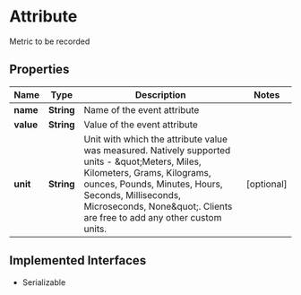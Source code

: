 

# Attribute

Metric to be recorded

## Properties

| Name | Type | Description | Notes |
|------------ | ------------- | ------------- | -------------|
|**name** | **String** | Name of the event attribute |  |
|**value** | **String** | Value of the event attribute |  |
|**unit** | **String** | Unit with which the attribute value was measured. Natively supported units - \&quot;Meters, Miles, Kilometers, Grams, Kilograms, ounces, Pounds, Minutes, Hours, Seconds, Milliseconds, Microseconds, None\&quot;. Clients are free to add any other custom units. |  [optional] |


## Implemented Interfaces

* Serializable


